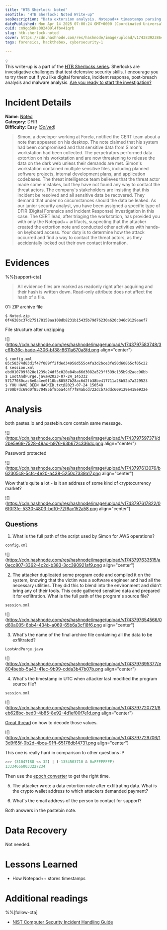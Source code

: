 ```yaml
---
title: "HTB Sherlock: Noted"
seoTitle: "HTB Sherlock: Noted Write-up"
seoDescription: "Data extorsion analysis. Notepad++ timestamps parsing. Full write-up for Hack The Box Sherlock box."
datePublished: Mon Apr 14 2025 07:00:24 GMT+0000 (Coordinated Universal Time)
cuid: cm9gq58ks002409l4fbv41qrb
slug: htb-sherlock-noted
cover: https://cdn.hashnode.com/res/hashnode/image/upload/v1743839238641/9c143ca8-fd27-4192-9a8a-ce2e8abfad67.png
tags: forensics, hackthebox, cybersecurity-1

---
```


<div data-node-type="callout">
<div data-node-type="callout-emoji">💡</div>
<div data-node-type="callout-text">This write-up is a part of the <a target="_blank" rel="noopener noreferrer nofollow" href="https://blog.cyberethical.me/series/htb-sherlocks" style="pointer-events: none">HTB Sherlocks series</a>. Sherlocks are investigative challenges that test defensive security skills. I encourage you to try them out if you like digital forensics, incident response, post-breach analysis and malware analysis. <a target="_self" rel="noopener noreferrer nofollow" href="https://blog.cyberethical.me/go-htbapp" style="pointer-events: none">Are you ready to start the investigation?</a></div>
</div>

# Incident Details

**Name**: [Noted](https://blog.cyberethical.me/go-htbapp)  
**Category**: DFIR  
**Difficulty**: Easy ([*Solved*](https://labs.hackthebox.com/achievement/sherlock/555018/585))

> Simon, a developer working at Forela, notified the CERT team about a note that appeared on his desktop. The note claimed that his system had been compromised and that sensitive data from Simon's workstation had been collected. The perpetrators performed data extortion on his workstation and are now threatening to release the data on the dark web unless their demands are met. Simon's workstation contained multiple sensitive files, including planned software projects, internal development plans, and application codebases. The threat intelligence team believes that the threat actor made some mistakes, but they have not found any way to contact the threat actors. The company's stakeholders are insisting that this incident be resolved and all sensitive data be recovered. They demand that under no circumstances should the data be leaked. As our junior security analyst, you have been assigned a specific type of DFIR (Digital Forensics and Incident Response) investigation in this case. The CERT lead, after triaging the workstation, has provided you with only the Notepad++ artifacts, suspecting that the attacker created the extortion note and conducted other activities with hands-on keyboard access. Your duty is to determine how the attack occurred and find a way to contact the threat actors, as they accidentally locked out their own contact information.

# Evidences

%%[support-cta] 

> All evidence files are marked as readonly right after acquiring and their hash is written down. Read-only attribute does not affect the hash of a file.

01: ZIP archive file

```plaintext
$ Noted.zip
0f4628bc37d275178158aa108db8231b15435b79d76230a620c046d9129eaef7
```

File structure after unzipping:

![](https://cdn.hashnode.com/res/hashnode/image/upload/v1743797583748/3c61b36c-bade-4306-bf38-8611a670a8fd.png align="center")

```plaintext
$ config.xml
85c58374d83d1f47f089ff2fded34958d555c4fa3d2bce3fe50d60865cf05c22
$ session.xml
ebd010709f828e1239e24df5c020e84ba66d3082a523ff399c135b9d2aec96bb
$ LootAndPurge.java@2023-07-24_145332
57177080cac6e0a4ee0f10bc80587b28ac6d2fb38be417711a28b52a7a229523
$ YOU HAVE BEEN HACKED.txt@2023-07-24_150548
3700b7dc69d0f8570485bf8b5a4c4f7f84abcd722dcb7addc609129e418e932e
```

# Analysis

both pastes.io and pastebin.com contain same message.

![](https://cdn.hashnode.com/res/hashnode/image/upload/v1743797597371/d2be5e69-7528-49ac-b976-63b672c336dc.png align="center")

Password protected

![](https://cdn.hashnode.com/res/hashnode/image/upload/v1743797613076/b62305c8-5cfc-4e20-a438-5250c7339a17.png align="center")

Wow that's quite a lot - is it an address of some kind of cryptocurrency market?

![](https://cdn.hashnode.com/res/hashnode/image/upload/v1743797617822/06f0f3fe-5330-4803-bdf0-72f6ac152a58.png align="center")

## Questions

1. What is the full path of the script used by Simon for AWS operations?
    

`config.xml`

![](https://cdn.hashnode.com/res/hashnode/image/upload/v1743797633515/a0ecc807-3362-4c2d-b383-3cc390921af9.png align="center")

2. The attacker duplicated some program code and compiled it on the system, knowing that the victim was a software engineer and had all the necessary utilities. They did this to blend into the environment and didn't bring any of their tools. This code gathered sensitive data and prepared it for exfiltration. What is the full path of the program's source file?
    

`session.xml`

![](https://cdn.hashnode.com/res/hashnode/image/upload/v1743797654566/0d60a005-6bb4-434b-a069-65b6a3cf18f6.png align="center")

3. What's the name of the final archive file containing all the data to be exfiltrated?
    

`LootAndPurge.java`

![](https://cdn.hashnode.com/res/hashnode/image/upload/v1743797695377/e804bebb-5a43-41ec-9b99-cdda3b47b07b.png align="center")

4. What's the timestamp in UTC when attacker last modified the program source file?
    

`session.xml`

![](https://cdn.hashnode.com/res/hashnode/image/upload/v1743797720721/8eb628bc-bed0-4b85-8e92-4d1ef00f7e1d.png align="center")

[Great thread](https://community.notepad-plus-plus.org/topic/22662/need-explanation-of-a-few-session-xml-parameters-values/7) on how to decode those values.

![](https://cdn.hashnode.com/res/hashnode/image/upload/v1743797729706/13d9f65f-0b2d-4bca-91ff-65176db14731.png align="center")

This one is really hard in comparison to other questions :P

```py
>>> (31047188 << 32) | (-1354503710 & 0xFFFFFFFF)
133346660033227234
```

Then use the [epoch converter](https://www.epochconverter.com/ldap) to get the right time.

5. The attacker wrote a data extortion note after exfiltrating data. What is the crypto wallet address to which attackers demanded payment?
    
6. What's the email address of the person to contact for support?
    

Both answers in the pastebin note.

# Data Recovery

Not needed.

# Lessons Learned

* How Notepad++ stores timestamps
    

# Additional readings

%%[follow-cta] 

* [NIST Computer Security Incident Handling Guide](https://www.nist.gov/privacy-framework/nist-sp-800-61)
